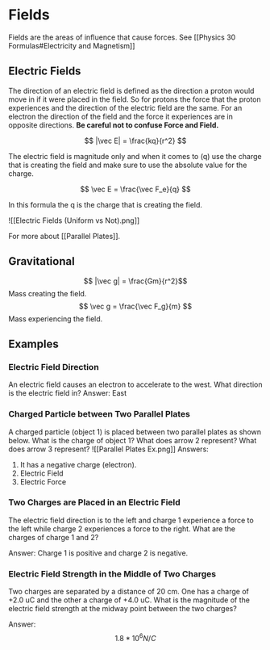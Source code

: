 # Fields
Fields are the areas of influence that cause forces.
See [[Physics 30 Formulas#Electricity and Magnetism]]

## Electric Fields
The direction of an electric field is defined as the direction a proton would move in if it were placed in the field. So for protons the force that the proton experiences and the direction of the electric field are the same. For an electron the direction of the field and the force it experiences are in opposite directions. 
**Be careful not to confuse Force and Field.**

$$ |\vec E| = \frac{kq}{r^2} $$

The electric field is magnitude only and when it comes to (q) use the charge that is creating the field and make sure to use the absolute value for the charge.

$$ \vec E = \frac{\vec F_e}{q} $$

In this formula the q is the charge that is creating the field.

![[Electric Fields (Uniform vs Not).png]]

For more about [[Parallel Plates]].

## Gravitational
$$ |\vec g| = \frac{Gm}{r^2}$$
Mass creating the field.
$$ \vec g = \frac{\vec F_g}{m} $$
Mass experiencing the field.

## Examples
### Electric Field Direction
An electric field causes an electron to accelerate to the west. What direction is the electric field in?
Answer: East

### Charged Particle between Two Parallel Plates
A charged particle (object 1) is placed between two parallel plates as shown below. What is the charge of object 1? What does arrow 2 represent? What does arrow 3 represent?
![[Parallel Plates Ex.png]]
Answers:
1. It has a negative charge (electron).
2. Electric Field
3. Electric Force

### Two Charges are Placed in an Electric Field
The electric field direction is to the left and charge 1 experience a force to the left while charge 2 experiences a force to the right. What are the charges of charge 1 and 2?

Answer: Charge 1 is positive and charge 2 is negative.

### Electric Field Strength in the Middle of Two Charges
Two charges are separated by a distance of 20 cm. One has a charge of +2.0 uC and the other a charge of +4.0 uC. What is the magnitude of the electric field strength at the midway point between the two charges?

Answer: $$ 1.8*10^6 N/C $$




